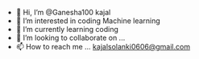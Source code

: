 - 👋 Hi, I’m @Ganesha100 kajal 
- 👀 I’m interested in coding Machine learning 
- 🌱 I’m currently learning coding 
- 💞️ I’m looking to collaborate on ...
- 📫 How to reach me ... kajalsolanki0606@gmail.com

<!---
Ganesha100/Ganesha100 is a ✨ special ✨ repository because its `README.md` (this file) appears on your GitHub profile.
You can click the Preview link to take a look at your changes.
--->
